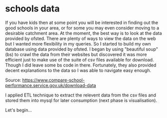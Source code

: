 # schools data
If you have kids then at some point you will be interested in finding out the good schools in your area, or for some you may even consider moving to a desirable catchment area. At the moment, the best way is to look at the data provided by ofsted. There are plenty of ways to view the data on the web but I wanted more flexibility in my queries. So I started to build my own database using data provided by ofsted. I began by using "beautiful soup" (bs) to crawl the data from their websites but discovered it was more efficient just to make use of the suite of csv files available for download. Though I did leave some bs code in there. Fortunately, they also provided decent explanations to the data so I was able to navigate easy enough.

Source: https://www.compare-school-performance.service.gov.uk/download-data

I applied ETL technique to extract the relevent data from the csv files and stored them into mysql for later consumption (next phase is visualisation).

Let's begin...
